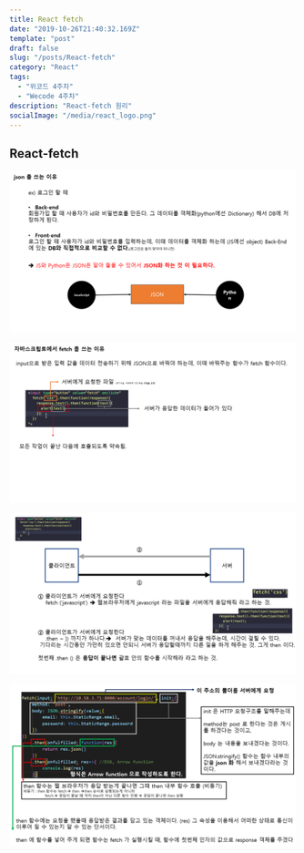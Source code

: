```yaml
---
title: React fetch
date: "2019-10-26T21:40:32.169Z"
template: "post"
draft: false
slug: "/posts/React-fetch"
category: "React"
tags:
  - "위코드 4주차"
  - "Wecode 4주차"
description: "React-fetch 원리"
socialImage: "/media/react_logo.png"
---
```


## React-fetch

​![](/media/React/fetch1.PNG)

![](/media/React/fetch2.PNG)

![](/media/React/fetch3.PNG)

![](/media/React/fetch4.PNG)
